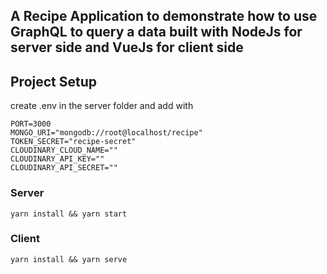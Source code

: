 ## A Recipe Application to demonstrate how to use GraphQL to query a data built with NodeJs for server side and VueJs for client side

## Project Setup

create .env in the server folder and add with

```
PORT=3000
MONGO_URI="mongodb://root@localhost/recipe"
TOKEN_SECRET="recipe-secret"
CLOUDINARY_CLOUD_NAME=""
CLOUDINARY_API_KEY=""
CLOUDINARY_API_SECRET=""
```

### Server

```
yarn install && yarn start
```

### Client

```
yarn install && yarn serve
```
